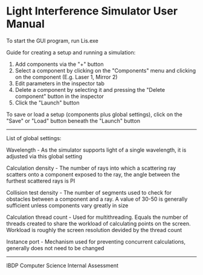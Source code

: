 Light Interference Simulator User Manual
==============================================================

To start the GUI program, run Lis.exe

Guide for creating a setup and running a simulation:

1. Add components via the "+" button
2. Select a component by clicking on the "Components" menu
and clicking on the component (E.g. Laser 1, Mirror 2)
3. Edit parameters in the inspector tab
4. Delete a component by selecting it and pressing the
"Delete component" button in the inspector
5. Click the "Launch" button

To save or load a setup (components plus global settings),
click on the "Save" or "Load" button beneath the
"Launch" button

--------------------------------------------------------------

List of global settings:

Wavelength - As the simulator supports light of a single
wavelength, it is adjusted via this global setting

Calculation density - The number of rays into which a
scattering ray scatters onto a component exposed to the
ray, the angle between the furthest scattered rays is PI

Collision test density - The number of segments used to check
for obstacles between a component and a ray. A value of 30-50
is generally sufficient unless components vary greatly in size

Calculation thread count - Used for multithreading. Equals the
number of threads created to share the workload of calculating
points on the screen. Workload is roughly the screen
resolution devided by the thread count

Instance port - Mechanism used for preventing concurrent
calculations, generally does not need to be changed

--------------------------------------------------------------

IBDP Computer Science Internal Assessment

